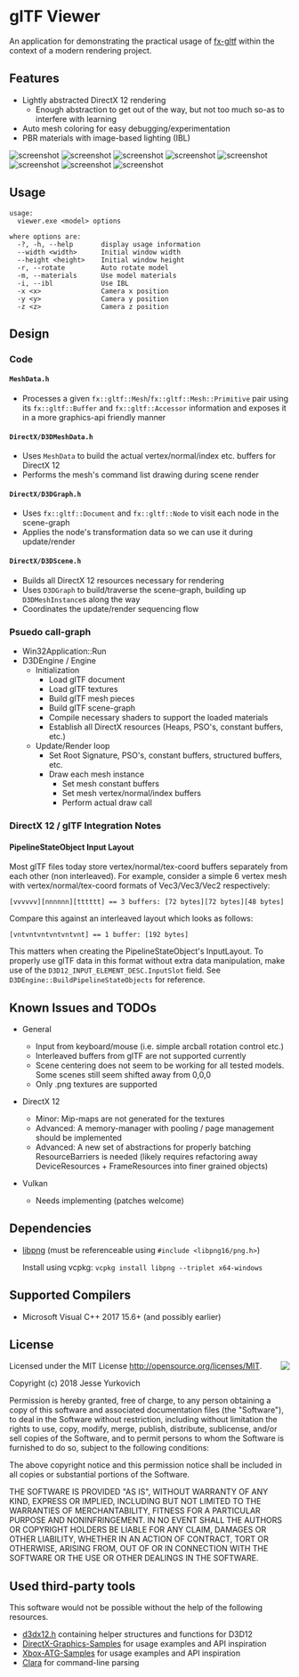 # glTF Viewer

An application for demonstrating the practical usage of [fx-gltf](https://github.com/jessey-git/fx-gltf) within the context of a modern rendering project.

## Features
* Lightly abstracted DirectX 12 rendering
    * Enough abstraction to get out of the way, but not too much so-as to interfere with learning
* Auto mesh coloring for easy debugging/experimentation
* PBR materials with image-based lighting (IBL)

![screenshot](screenshots/screenshot00.png)
![screenshot](screenshots/screenshot01.png)
![screenshot](screenshots/screenshot02.png)
![screenshot](screenshots/screenshot03.png)
![screenshot](screenshots/screenshot04.png)
![screenshot](screenshots/screenshot05.png)
![screenshot](screenshots/screenshot06.png)
![screenshot](screenshots/screenshot07.png)

## Usage
```
usage:
  viewer.exe <model> options

where options are:
  -?, -h, --help       display usage information
  --width <width>      Initial window width
  --height <height>    Initial window height
  -r, --rotate         Auto rotate model
  -m, --materials      Use model materials
  -i, --ibl            Use IBL
  -x <x>               Camera x position
  -y <y>               Camera y position
  -z <z>               Camera z position
```

## Design

### Code

#### ```MeshData.h```
* Processes a given ```fx::gltf::Mesh```/```fx::gltf::Mesh::Primitive``` pair using its ```fx::gltf::Buffer``` and ```fx::gltf::Accessor``` information and exposes it in a more graphics-api friendly manner

#### ```DirectX/D3DMeshData.h```
* Uses ```MeshData``` to build the actual vertex/normal/index etc. buffers for DirectX 12
* Performs the mesh's command list drawing during scene render

#### ```DirectX/D3DGraph.h```
* Uses ```fx::gltf::Document``` and ```fx::gltf::Node``` to visit each node in the scene-graph
* Applies the node's transformation data so we can use it during update/render

#### ```DirectX/D3DScene.h```
* Builds all DirectX 12 resources necessary for rendering
* Uses ```D3DGraph``` to build/traverse the scene-graph, building up ```D3DMeshInstance```s along the way
* Coordinates the update/render sequencing flow

### Psuedo call-graph
* Win32Application::Run
* D3DEngine / Engine
    * Initialization
        * Load glTF document
        * Load glTF textures
        * Build glTF mesh pieces
        * Build glTF scene-graph
        * Compile necessary shaders to support the loaded materials
        * Establish all DirectX resources (Heaps, PSO's, constant buffers, etc.)
    * Update/Render loop
        * Set Root Signature, PSO's, constant buffers, structured buffers, etc. 
        * Draw each mesh instance
            * Set mesh constant buffers
            * Set mesh vertex/normal/index buffers
            * Perform actual draw call

### DirectX 12 / glTF Integration Notes

#### PipelineStateObject Input Layout
Most glTF files today store vertex/normal/tex-coord buffers separately from each other (non interleaved). For example, consider a simple 6 vertex mesh with vertex/normal/tex-coord formats of Vec3/Vec3/Vec2 respectively:

```[vvvvvv][nnnnnn][tttttt] == 3 buffers: [72 bytes][72 bytes][48 bytes]```

Compare this against an interleaved layout which looks as follows:

```[vntvntvntvntvntvnt] == 1 buffer: [192 bytes]```

This matters when creating the PipelineStateObject's InputLayout.  To properly use glTF data in this format without extra data manipulation, make use of the ```D3D12_INPUT_ELEMENT_DESC.InputSlot``` field.  See ```D3DEngine::BuildPipelineStateObjects``` for reference.

## Known Issues and TODOs
* General
    * Input from keyboard/mouse (i.e. simple arcball rotation control etc.)
    * Interleaved buffers from glTF are not supported currently
    * Scene centering does not seem to be working for all tested models. Some scenes still seem shifted away from 0,0,0
    * Only .png textures are supported

* DirectX 12
    * Minor: Mip-maps are not generated for the textures
    * Advanced: A memory-manager with pooling / page management should be implemented
    * Advanced: A new set of abstractions for properly batching ResourceBarriers is needed (likely requires refactoring away DeviceResources + FrameResources into finer grained objects)

* Vulkan
    * Needs implementing (patches welcome)

## Dependencies
* [libpng](https://github.com/glennrp/libpng) (must be referenceable using `#include <libpng16/png.h>`)

    Install using vcpkg: ```vcpkg install libpng --triplet x64-windows```

## Supported Compilers
* Microsoft Visual C++ 2017 15.6+ (and possibly earlier)

## License

<img align="right" src="http://opensource.org/trademarks/opensource/OSI-Approved-License-100x137.png">

Licensed under the MIT License <http://opensource.org/licenses/MIT>.

Copyright (c) 2018 Jesse Yurkovich

Permission is hereby  granted, free of charge, to any  person obtaining a copy
of this software and associated  documentation files (the "Software"), to deal
in the Software  without restriction, including without  limitation the rights
to  use, copy,  modify, merge,  publish, distribute,  sublicense, and/or  sell
copies  of  the Software,  and  to  permit persons  to  whom  the Software  is
furnished to do so, subject to the following conditions:

The above copyright notice and this permission notice shall be included in all
copies or substantial portions of the Software.

THE SOFTWARE  IS PROVIDED "AS  IS", WITHOUT WARRANTY  OF ANY KIND,  EXPRESS OR
IMPLIED,  INCLUDING BUT  NOT  LIMITED TO  THE  WARRANTIES OF  MERCHANTABILITY,
FITNESS FOR  A PARTICULAR PURPOSE AND  NONINFRINGEMENT. IN NO EVENT  SHALL THE
AUTHORS  OR COPYRIGHT  HOLDERS  BE  LIABLE FOR  ANY  CLAIM,  DAMAGES OR  OTHER
LIABILITY, WHETHER IN AN ACTION OF  CONTRACT, TORT OR OTHERWISE, ARISING FROM,
OUT OF OR IN CONNECTION WITH THE SOFTWARE  OR THE USE OR OTHER DEALINGS IN THE
SOFTWARE.

## Used third-party tools

This software would not be possible without the help of the following resources.

* [d3dx12.h](https://github.com/Microsoft/DirectX-Graphics-Samples/tree/master/Libraries/D3DX12) containing helper structures and functions for D3D12
* [DirectX-Graphics-Samples](https://github.com/Microsoft/DirectX-Graphics-Samples) for usage examples and API inspiration
* [Xbox-ATG-Samples](https://github.com/Microsoft/Xbox-ATG-Samples) for usage examples and API inspiration
* [Clara](https://github.com/catchorg/Clara) for command-line parsing
